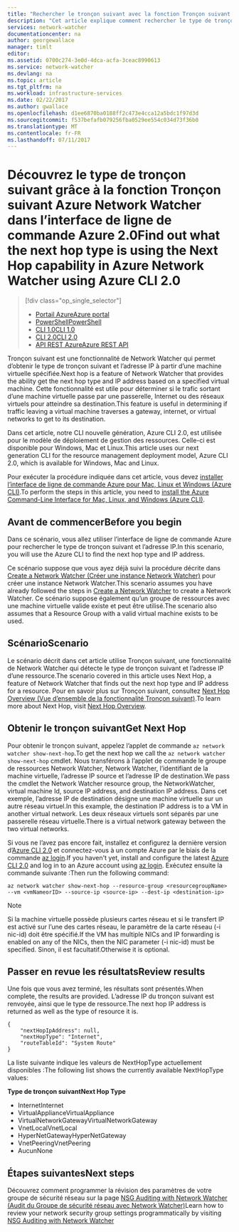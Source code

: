```yaml
---
title: "Rechercher le tronçon suivant avec la fonction Tronçon suivant Azure Network Watcher - Azure CLI 2.0 | Microsoft Docs"
description: "Cet article explique comment rechercher le type de tronçon suivant et l’adresse IP avec la fonction Tronçon suivant dans l’interface de ligne de commande Azure."
services: network-watcher
documentationcenter: na
author: georgewallace
manager: timlt
editor: 
ms.assetid: 0700c274-3e0d-4dca-acfa-3ceac8990613
ms.service: network-watcher
ms.devlang: na
ms.topic: article
ms.tgt_pltfrm: na
ms.workload: infrastructure-services
ms.date: 02/22/2017
ms.author: gwallace
ms.openlocfilehash: d1ee6870ba0188ff2c473e4cca12a5bdc1f97d3d
ms.sourcegitcommit: f537befafb079256fba0529ee554c034d73f36b0
ms.translationtype: MT
ms.contentlocale: fr-FR
ms.lasthandoff: 07/11/2017
---
```

# <a name="find-out-what-the-next-hop-type-is-using-the-next-hop-capability-in-azure-network-watcher-using-azure-cli-20"></a><span data-ttu-id="17f6a-103">Découvrez le type de tronçon suivant grâce à la fonction Tronçon suivant Azure Network Watcher dans l’interface de ligne de commande Azure 2.0</span><span class="sxs-lookup"><span data-stu-id="17f6a-103">Find out what the next hop type is using the Next Hop capability in Azure Network Watcher using Azure CLI 2.0</span></span>

> [!div class="op_single_selector"]
> - [<span data-ttu-id="17f6a-104">Portail Azure</span><span class="sxs-lookup"><span data-stu-id="17f6a-104">Azure portal</span></span>](network-watcher-check-next-hop-portal.md)
> - [<span data-ttu-id="17f6a-105">PowerShell</span><span class="sxs-lookup"><span data-stu-id="17f6a-105">PowerShell</span></span>](network-watcher-check-next-hop-powershell.md)
> - [<span data-ttu-id="17f6a-106">CLI 1.0</span><span class="sxs-lookup"><span data-stu-id="17f6a-106">CLI 1.0</span></span>](network-watcher-check-next-hop-cli-nodejs.md)
> - [<span data-ttu-id="17f6a-107">CLI 2.0</span><span class="sxs-lookup"><span data-stu-id="17f6a-107">CLI 2.0</span></span>](network-watcher-check-next-hop-cli.md)
> - [<span data-ttu-id="17f6a-108">API REST Azure</span><span class="sxs-lookup"><span data-stu-id="17f6a-108">Azure REST API</span></span>](network-watcher-check-next-hop-rest.md)

<span data-ttu-id="17f6a-109">Tronçon suivant est une fonctionnalité de Network Watcher qui permet d’obtenir le type de tronçon suivant et l’adresse IP à partir d’une machine virtuelle spécifiée.</span><span class="sxs-lookup"><span data-stu-id="17f6a-109">Next hop is a feature of Network Watcher that provides the ability get the next hop type and IP address based on a specified virtual machine.</span></span> <span data-ttu-id="17f6a-110">Cette fonctionnalité est utile pour déterminer si le trafic sortant d’une machine virtuelle passe par une passerelle, Internet ou des réseaux virtuels pour atteindre sa destination.</span><span class="sxs-lookup"><span data-stu-id="17f6a-110">This feature is useful in determining if traffic leaving a virtual machine traverses a gateway, internet, or virtual networks to get to its destination.</span></span>

<span data-ttu-id="17f6a-111">Dans cet article, notre CLI nouvelle génération, Azure CLI 2.0, est utilisée pour le modèle de déploiement de gestion des ressources. Celle-ci est disponible pour Windows, Mac et Linux.</span><span class="sxs-lookup"><span data-stu-id="17f6a-111">This article uses our next generation CLI for the resource management deployment model, Azure CLI 2.0, which is available for Windows, Mac and Linux.</span></span>

<span data-ttu-id="17f6a-112">Pour exécuter la procédure indiquée dans cet article, vous devez [installer l’interface de ligne de commande Azure pour Mac, Linux et Windows (Azure CLI)](https://docs.microsoft.com/en-us/cli/azure/install-az-cli2).</span><span class="sxs-lookup"><span data-stu-id="17f6a-112">To perform the steps in this article, you need to [install the Azure Command-Line Interface for Mac, Linux, and Windows (Azure CLI)](https://docs.microsoft.com/en-us/cli/azure/install-az-cli2).</span></span>

## <a name="before-you-begin"></a><span data-ttu-id="17f6a-113">Avant de commencer</span><span class="sxs-lookup"><span data-stu-id="17f6a-113">Before you begin</span></span>

<span data-ttu-id="17f6a-114">Dans ce scénario, vous allez utiliser l’interface de ligne de commande Azure pour rechercher le type de tronçon suivant et l’adresse IP.</span><span class="sxs-lookup"><span data-stu-id="17f6a-114">In this scenario, you will use the Azure CLI to find the next hop type and IP address.</span></span>

<span data-ttu-id="17f6a-115">Ce scénario suppose que vous ayez déjà suivi la procédure décrite dans [Create a Network Watcher (Créer une instance Network Watcher)](network-watcher-create.md) pour créer une instance Network Watcher.</span><span class="sxs-lookup"><span data-stu-id="17f6a-115">This scenario assumes you have already followed the steps in [Create a Network Watcher](network-watcher-create.md) to create a Network Watcher.</span></span> <span data-ttu-id="17f6a-116">Ce scénario suppose également qu’un groupe de ressources avec une machine virtuelle valide existe et peut être utilisé.</span><span class="sxs-lookup"><span data-stu-id="17f6a-116">The scenario also assumes that a Resource Group with a valid virtual machine exists to be used.</span></span>

## <a name="scenario"></a><span data-ttu-id="17f6a-117">Scénario</span><span class="sxs-lookup"><span data-stu-id="17f6a-117">Scenario</span></span>

<span data-ttu-id="17f6a-118">Le scénario décrit dans cet article utilise Tronçon suivant, une fonctionnalité de Network Watcher qui détecte le type de tronçon suivant et l’adresse IP d’une ressource.</span><span class="sxs-lookup"><span data-stu-id="17f6a-118">The scenario covered in this article uses Next Hop, a feature of Network Watcher that finds out the next hop type and IP address for a resource.</span></span> <span data-ttu-id="17f6a-119">Pour en savoir plus sur Tronçon suivant, consultez [Next Hop Overview (Vue d’ensemble de la fonctionnalité Tronçon suivant)](network-watcher-next-hop-overview.md).</span><span class="sxs-lookup"><span data-stu-id="17f6a-119">To learn more about Next Hop, visit [Next Hop Overview](network-watcher-next-hop-overview.md).</span></span>


## <a name="get-next-hop"></a><span data-ttu-id="17f6a-120">Obtenir le tronçon suivant</span><span class="sxs-lookup"><span data-stu-id="17f6a-120">Get Next Hop</span></span>

<span data-ttu-id="17f6a-121">Pour obtenir le tronçon suivant, appelez l’applet de commande `az network watcher show-next-hop`.</span><span class="sxs-lookup"><span data-stu-id="17f6a-121">To get the next hop we call the `az network watcher show-next-hop` cmdlet.</span></span> <span data-ttu-id="17f6a-122">Nous transférons à l’applet de commande le groupe de ressources Network Watcher, Network Watcher, l’identifiant de la machine virtuelle, l’adresse IP source et l’adresse IP de destination.</span><span class="sxs-lookup"><span data-stu-id="17f6a-122">We pass the cmdlet the Network Watcher resource group, the NetworkWatcher, virtual machine Id, source IP address, and destination IP address.</span></span> <span data-ttu-id="17f6a-123">Dans cet exemple, l’adresse IP de destination désigne une machine virtuelle sur un autre réseau virtuel.</span><span class="sxs-lookup"><span data-stu-id="17f6a-123">In this example, the destination IP address is to a VM in another virtual network.</span></span> <span data-ttu-id="17f6a-124">Les deux réseaux virtuels sont séparés par une passerelle réseau virtuelle.</span><span class="sxs-lookup"><span data-stu-id="17f6a-124">There is a virtual network gateway between the two virtual networks.</span></span>

<span data-ttu-id="17f6a-125">Si vous ne l’avez pas encore fait, installez et configurez la dernière version d’[Azure CLI 2.0](/cli/azure/install-az-cli2) et connectez-vous à un compte Azure par le biais de la commande [az login](/cli/azure/#login).</span><span class="sxs-lookup"><span data-stu-id="17f6a-125">If you haven't yet, install and configure the latest [Azure CLI 2.0](/cli/azure/install-az-cli2) and log in to an Azure account using [az login](/cli/azure/#login).</span></span> <span data-ttu-id="17f6a-126">Exécutez ensuite la commande suivante :</span><span class="sxs-lookup"><span data-stu-id="17f6a-126">Then run the following command:</span></span>

```azurecli
az network watcher show-next-hop --resource-group <resourcegroupName> --vm <vmNameorID> --source-ip <source-ip> --dest-ip <destination-ip>

```

> [!NOTE]
<span data-ttu-id="17f6a-127">Si la machine virtuelle possède plusieurs cartes réseau et si le transfert IP est activé sur l’une des cartes réseau, le paramètre de la carte réseau (-i nic-id) doit être spécifié.</span><span class="sxs-lookup"><span data-stu-id="17f6a-127">If the VM has multiple NICs and IP forwarding is enabled on any of the NICs, then the NIC parameter (-i nic-id) must be specified.</span></span> <span data-ttu-id="17f6a-128">Sinon, il est facultatif.</span><span class="sxs-lookup"><span data-stu-id="17f6a-128">Otherwise it is optional.</span></span>

## <a name="review-results"></a><span data-ttu-id="17f6a-129">Passer en revue les résultats</span><span class="sxs-lookup"><span data-stu-id="17f6a-129">Review results</span></span>

<span data-ttu-id="17f6a-130">Une fois que vous avez terminé, les résultats sont présentés.</span><span class="sxs-lookup"><span data-stu-id="17f6a-130">When complete, the results are provided.</span></span> <span data-ttu-id="17f6a-131">L’adresse IP du tronçon suivant est renvoyée, ainsi que le type de ressource.</span><span class="sxs-lookup"><span data-stu-id="17f6a-131">The next hop IP address is returned as well as the type of resource it is.</span></span>

```azurecli
{
    "nextHopIpAddress": null,
    "nextHopType": "Internet",
    "routeTableId": "System Route"
}
```

<span data-ttu-id="17f6a-132">La liste suivante indique les valeurs de NextHopType actuellement disponibles :</span><span class="sxs-lookup"><span data-stu-id="17f6a-132">The following list shows the currently available NextHopType values:</span></span>

<span data-ttu-id="17f6a-133">**Type de tronçon suivant**</span><span class="sxs-lookup"><span data-stu-id="17f6a-133">**Next Hop Type**</span></span>

* <span data-ttu-id="17f6a-134">Internet</span><span class="sxs-lookup"><span data-stu-id="17f6a-134">Internet</span></span>
* <span data-ttu-id="17f6a-135">VirtualAppliance</span><span class="sxs-lookup"><span data-stu-id="17f6a-135">VirtualAppliance</span></span>
* <span data-ttu-id="17f6a-136">VirtualNetworkGateway</span><span class="sxs-lookup"><span data-stu-id="17f6a-136">VirtualNetworkGateway</span></span>
* <span data-ttu-id="17f6a-137">VnetLocal</span><span class="sxs-lookup"><span data-stu-id="17f6a-137">VnetLocal</span></span>
* <span data-ttu-id="17f6a-138">HyperNetGateway</span><span class="sxs-lookup"><span data-stu-id="17f6a-138">HyperNetGateway</span></span>
* <span data-ttu-id="17f6a-139">VnetPeering</span><span class="sxs-lookup"><span data-stu-id="17f6a-139">VnetPeering</span></span>
* <span data-ttu-id="17f6a-140">Aucun</span><span class="sxs-lookup"><span data-stu-id="17f6a-140">None</span></span>

## <a name="next-steps"></a><span data-ttu-id="17f6a-141">Étapes suivantes</span><span class="sxs-lookup"><span data-stu-id="17f6a-141">Next steps</span></span>

<span data-ttu-id="17f6a-142">Découvrez comment programmer la révision des paramètres de votre groupe de sécurité réseau sur la page [NSG Auditing with Network Watcher (Audit du Groupe de sécurité réseau avec Network Watcher)](network-watcher-nsg-auditing-powershell.md)</span><span class="sxs-lookup"><span data-stu-id="17f6a-142">Learn how to review your network security group settings programmatically by visiting [NSG Auditing with Network Watcher](network-watcher-nsg-auditing-powershell.md)</span></span>
